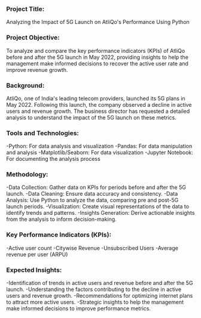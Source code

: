 ### Project Title:
Analyzing the Impact of 5G Launch on AtliQo's Performance Using Python

### Project Objective:
To analyze and compare the key performance indicators (KPIs) of AtliQo before and after the 5G launch in May 2022, providing insights to help the management make informed decisions to recover the active user rate and improve revenue growth.

### Background:
AtliQo, one of India's leading telecom providers, launched its 5G plans in May 2022. Following this launch, the company observed a decline in active users and revenue growth. The business director has requested a detailed analysis to understand the impact of the 5G launch on these metrics.

### Tools and Technologies:

-Python: For data analysis and visualization
-Pandas: For data manipulation and analysis
-Matplotlib/Seaborn: For data visualization
-Jupyter Notebook: For documenting the analysis process

### Methodology:

-Data Collection: Gather data on KPIs for periods before and after the 5G launch.
-Data Cleaning: Ensure data accuracy and consistency.
-Data Analysis: Use Python to analyze the data, comparing pre and post-5G launch periods.
-Visualization: Create visual representations of the data to identify trends and patterns.
-Insights Generation: Derive actionable insights from the analysis to inform decision-making.

### Key Performance Indicators (KPIs):

-Active user count
-Citywise Revenue
-Unsubscribed Users
-Average revenue per user (ARPU)

### Expected Insights:

-Identification of trends in active users and revenue before and after the 5G launch.
-Understanding the factors contributing to the decline in active users and revenue growth.
-Recommendations for optimizing internet plans to attract more active users.
-Strategic insights to help the management make informed decisions to improve performance metrics.
